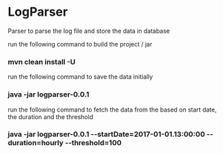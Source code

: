 # LogParser
Parser to parse the log file and store the data in database


run the following command to build the project / jar

### mvn clean install -U

run the following command to save the data initially

### java -jar logparser-0.0.1 

run the following command to fetch the data from the based on start date, the duration and the threshold

### java -jar logparser-0.0.1 --startDate=2017-01-01.13:00:00 --duration=hourly --threshold=100




